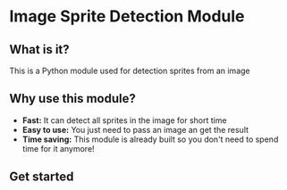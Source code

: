 # Image Sprite Detection Module
## What is it?
This is a Python module used for detection sprites from an image

## Why use this module?
* **Fast:** It can detect all sprites in the image for short time
* **Easy to use:** You just need to pass an image an get the result
* **Time saving:** This module is already built so you don't need to spend time for it anymore!

## Get started